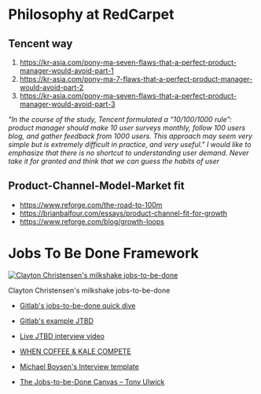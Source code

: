 
Philosophy at RedCarpet
=================

Tencent way
-----------

1. https://kr-asia.com/pony-ma-seven-flaws-that-a-perfect-product-manager-would-avoid-part-1
2. https://kr-asia.com/pony-ma-7-flaws-that-a-perfect-product-manager-would-avoid-part-2
3. https://kr-asia.com/pony-ma-seven-flaws-that-a-perfect-product-manager-would-avoid-part-3

*"In the course of the study, Tencent formulated a “10/100/1000 rule”: product manager should make 10 user surveys monthly, follow 100 users blog, and gather feedback from 1000 users. This approach may seem very simple but is extremely difficult in practice, and very useful."
I would like to emphasize that there is no shortcut to understanding user demand. Never take it for granted and think that we can guess the habits of user*

Product-Channel-Model-Market fit
-------------------------------
- https://www.reforge.com/the-road-to-100m
- https://brianbalfour.com/essays/product-channel-fit-for-growth
- https://www.reforge.com/blog/growth-loops



Jobs To Be Done Framework
==========================


[![Clayton Christensen's milkshake jobs-to-be-done](https://img.youtube.com/vi/s9nbTB33hbg/0.jpg)](https://www.youtube.com/watch?v=s9nbTB33hbg)

Clayton Christensen's milkshake jobs-to-be-done

- [Gitlab's jobs-to-be-done quick dive](https://about.gitlab.com/handbook/engineering/ux/jobs-to-be-done/deep-dive/)
- [Gitlab's example JTBD](https://gitlab.com/gitlab-org/gitlab/-/issues/197187)


- [Live JTBD interview video](https://vimeo.com/81153746#t=1120s)
- [WHEN COFFEE & KALE COMPETE](http://www.whencoffeeandkalecompete.com/)
- [Michael Boysen's Interview template](/design/boysen_jtbd_interview_5548.pdf)
- [The Jobs-to-be-Done Canvas – Tony Ulwick ](/design/JTBD-Canvas.pdf)

